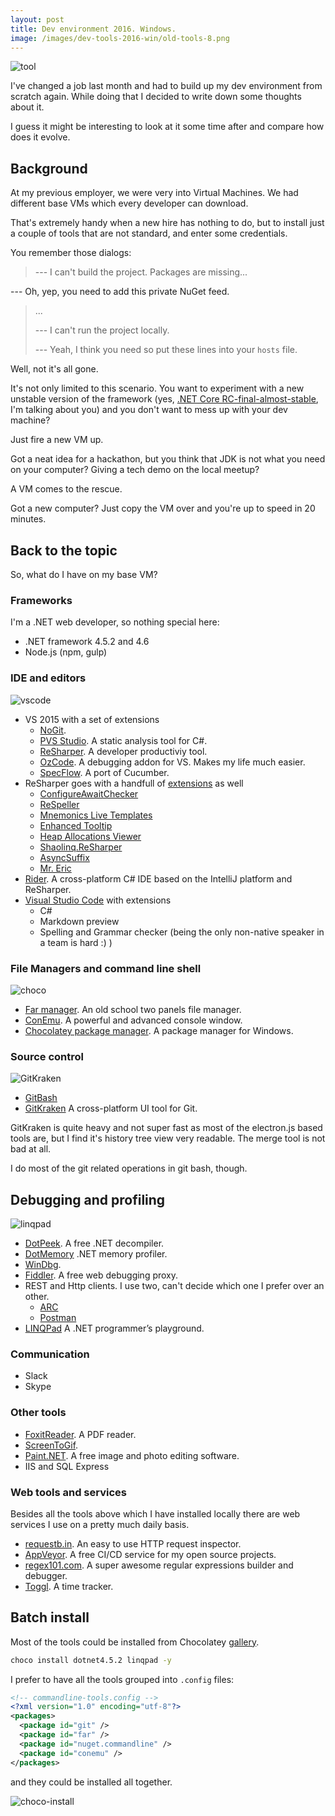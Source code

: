 ```yaml
---
layout: post
title: Dev environment 2016. Windows. 
image: /images/dev-tools-2016-win/old-tools-8.png
---
```


![tool](/images/dev-tools-2016-win/old-tools-8.png)

I've changed a job last month and had to build up my dev environment from scratch again. While doing that I decided to write down some thoughts about it. 

I guess it might be interesting to look at it some time after and compare how does it evolve.

## Background

At my previous employer, we were very into Virtual Machines. We had different base VMs which every developer can download. 

That's extremely handy when a new hire has nothing to do, but to install just a couple of tools that are not standard, and enter some credentials.

You remember those dialogs: 

>--- I can't build the project. Packages are missing...
>
--- Oh, yep, you need to add this private NuGet feed.
>
>...
>
>--- I can't run the project locally. 
>
>--- Yeah, I think you need so put these lines into your `hosts` file.

Well, not it's all gone.

It's not only limited to this scenario. You want to experiment with a new unstable version of the framework (yes, [.NET Core RC-final-almost-stable](https://twitter.com/NETCoreReadyYet/status/735972346436161536), I'm talking about you) and you don't want to mess up with your dev machine?

Just fire a new VM up. 

Got a neat idea for a hackathon, but you think that JDK is not what you need on your computer? Giving a tech demo on the local meetup?  

A VM comes to the rescue.

Got a new computer? Just copy the VM over and you're up to speed in 20 minutes.

## Back to the topic

So, what do I have on my base VM? 

### Frameworks

I'm a .NET web developer, so nothing special here:

* .NET framework 4.5.2 and 4.6
* Node.js (npm, gulp)

### IDE and editors

![vscode](/images/dev-tools-2016-win/vscode.png)

* VS 2015 with a set of extensions
    * [NoGit](https://visualstudiogallery.msdn.microsoft.com/146b404a-3c91-46ff-932a-fb0f8b826f94).
    * [PVS Studio](http://www.viva64.com/en/). A static analysis tool for C#.
    * [ReSharper](https://www.jetbrains.com/resharper/). A developer productiviy tool.
    * [OzCode](http://www.oz-code.com/). A debugging addon for VS. Makes my life much easier.
    * [SpecFlow](https://visualstudiogallery.msdn.microsoft.com/c74211e7-cb6e-4dfa-855d-df0ad4a37dd6). A port of Cucumber.  
* ReSharper goes with a handfull of [extensions](https://resharper-plugins.jetbrains.com) as well
    * [ConfigureAwaitChecker](https://resharper-plugins.jetbrains.com/packages/ConfigureAwaitChecker.v9/)
    * [ReSpeller](https://resharper-plugins.jetbrains.com/packages/EtherealCode.ReSpeller/)
    * [Mnemonics Live Templates](https://resharper-plugins.jetbrains.com/packages/JetBrains.Mnemonics/)
    * [Enhanced Tooltip](https://resharper-plugins.jetbrains.com/packages/JLebosquain.EnhancedTooltip/)
    * [Heap Allocations Viewer](https://resharper-plugins.jetbrains.com/packages/ReSharper.HeapView.R2016.1/)
    * [Shaolinq.ReSharper](https://resharper-plugins.jetbrains.com/packages/Shaolinq.ReSharper/)
    * [AsyncSuffix](https://resharper-plugins.jetbrains.com/packages/Sizikov.AsyncSuffix)
    * [Mr. Eric](https://resharper-plugins.jetbrains.com/packages/Sizikov.MrEric/)
* [Rider](https://www.jetbrains.com/rider/). A cross-platform C# IDE based on the IntelliJ platform and ReSharper. 
* [Visual Studio Code](http://code.visualstudio.com/) with extensions
    * C#
    * Markdown preview
    * Spelling and Grammar checker (being the only non-native speaker in a team is hard :) )

### File Managers and command line shell

![choco](/images/dev-tools-2016-win/choco.png)

* [Far manager](http://www.farmanager.com/index.php?l=en). An old school two panels file manager.
* [ConEmu](https://conemu.github.io/). A powerful and advanced console window.
* [Chocolatey package manager](https://chocolatey.org/). A package manager for Windows.

### Source control

![GitKraken](/images/dev-tools-2016-win/gitkraken.png)

* [GitBash](https://git-scm.com/downloads)
* [GitKraken](https://www.gitkraken.com/) A cross-platform UI tool for Git.

GitKraken is quite heavy and not super fast as most of the electron.js based tools are, but I find it's history tree view very readable. The merge tool is not bad at all. 
 
I do most of the git related operations in git bash, though.

## Debugging and profiling

![linqpad](/images/dev-tools-2016-win/linqpad.png)

* [DotPeek](https://www.jetbrains.com/decompiler/). A free .NET decompiler.
* [DotMemory](https://www.jetbrains.com/dotmemory) .NET memory profiler.
* [WinDbg](http://www.windbg.org/).
* [Fiddler](http://www.telerik.com/fiddler). A free web debugging proxy.
* REST and Http clients. I use two, can't decide which one I prefer over an other.
    * [ARC](https://chrome.google.com/webstore/detail/advanced-rest-client/hgmloofddffdnphfgcellkdfbfbjeloo)
    * [Postman](https://chrome.google.com/webstore/detail/postman/fhbjgbiflinjbdggehcddcbncdddomop)
* [LINQPad](https://www.linqpad.net/) A .NET programmer’s playground.

### Communication

* Slack
* Skype

### Other tools
* [FoxitReader](https://www.foxitsoftware.com/products/pdf-reader/). A PDF reader.
* [ScreenToGif](https://screentogif.codeplex.com/). 
* [Paint.NET](http://www.getpaint.net/index.html). A free image and photo editing software. 
* IIS and SQL Express 

### Web tools and services

Besides all the tools above which I have installed locally there are web services I use on a pretty much daily basis.

* [requestb.in](http://requestb.in/). An easy to use HTTP request inspector.
* [AppVeyor](https://www.appveyor.com/). A free CI/CD service for my open source projects.
* [regex101.com](https://regex101.com/). A super awesome regular expressions builder and debugger.
* [Toggl](https://toggl.com). A time tracker.


## Batch install

Most of the tools could be installed from Chocolatey [gallery](https://chocolatey.org/packages).

```bash
choco install dotnet4.5.2 linqpad -y
```

I prefer to have all the tools grouped into `.config` files: 

```xml
<!-- commandline-tools.config -->
<?xml version="1.0" encoding="utf-8"?>
<packages>
  <package id="git" />
  <package id="far" />
  <package id="nuget.commandline" />
  <package id="conemu" />
</packages>
```

and they could be installed all together.

![choco-install](/images/dev-tools-2016-win/choco-install-config.png)